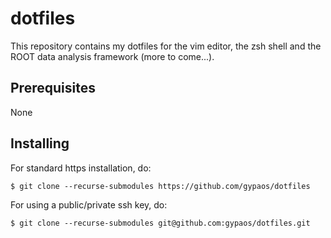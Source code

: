 # dotfiles

This repository contains my dotfiles for the vim editor, the zsh shell and the ROOT data analysis framework (more to come...).


## Prerequisites

None


## Installing

For standard https installation, do:
```
$ git clone --recurse-submodules https://github.com/gypaos/dotfiles
```

For using a public/private ssh key, do:
```
$ git clone --recurse-submodules git@github.com:gypaos/dotfiles.git
```
